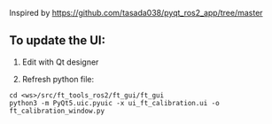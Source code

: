 Inspired by https://github.com/tasada038/pyqt_ros2_app/tree/master

## To update the UI:

1) Edit with Qt designer

2) Refresh python file:
```
cd <ws>/src/ft_tools_ros2/ft_gui/ft_gui
python3 -m PyQt5.uic.pyuic -x ui_ft_calibration.ui -o ft_calibration_window.py
```
